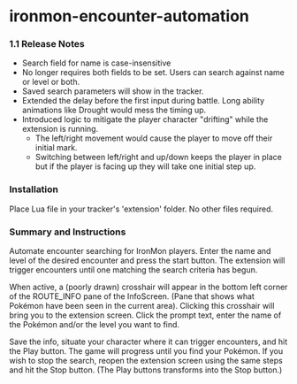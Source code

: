 # ironmon-encounter-automation

### 1.1 Release Notes
- Search field for name is case-insensitive
- No longer requires both fields to be set. Users can search against name or level or both.
- Saved search parameters will show in the tracker.
- Extended the delay before the first input during battle. Long ability animations like Drought would mess the timing up.
- Introduced logic to mitigate the player character "drifting" while the extension is running.
    - The left/right movement would cause the player to move off their initial mark.
    - Switching between left/right and up/down keeps the player in place but if the player is facing up they will take one initial step up.

### Installation
Place Lua file in your tracker's 'extension' folder. No other files required.

### Summary and Instructions
Automate encounter searching for IronMon players. Enter the name and level of the desired encounter and press the start button. The extension will trigger encounters until one matching the search criteria has begun.

When active, a (poorly drawn) crosshair will appear in the bottom left corner of the ROUTE_INFO pane of the InfoScreen. (Pane that shows what Pokémon have been seen in the current area). Clicking this crosshair will bring you to the extension screen. Click the prompt text, enter the name of the Pokémon and/or the level you want to find. 

Save the info, situate your character where it can trigger encounters, and hit the Play button. The game will progress until you find your Pokémon. If you wish to stop the search, reopen the extension screen using the same steps and hit the Stop button. (The Play buttons transforms into the Stop button.)
